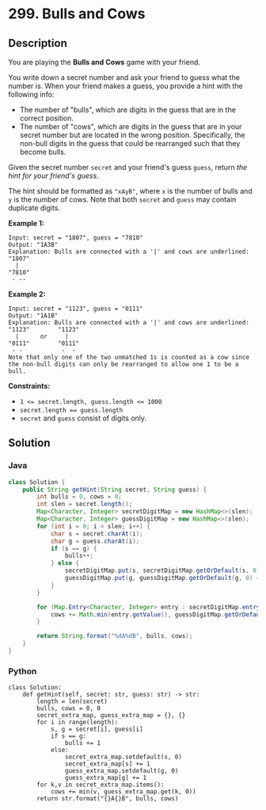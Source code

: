 # 299. Bulls and Cows

## Description
You are playing the **Bulls and Cows** game with your friend.

You write down a secret number and ask your friend to guess what the number is. When your friend makes a guess, you provide a hint with the following info:
+ The number of "bulls", which are digits in the guess that are in the correct position.
+ The number of "cows", which are digits in the guess that are in your secret number but are located in the wrong position. Specifically, the non-bull digits in the guess that could be rearranged such that they become bulls.

Given the secret number `secret` and your friend's guess `guess`, return *the hint for your friend's guess*.

The hint should be formatted as `"xAyB"`, where `x` is the number of bulls and `y` is the number of cows. Note that both `secret` and `guess` may contain duplicate digits.

**Example 1:**
```
Input: secret = "1807", guess = "7810"
Output: "1A3B"
Explanation: Bulls are connected with a '|' and cows are underlined:
"1807"
  |
"7810"
 - --
```

**Example 2:**
```
Input: secret = "1123", guess = "0111"
Output: "1A1B"
Explanation: Bulls are connected with a '|' and cows are underlined:
"1123"        "1123"
  |      or     |
"0111"        "0111"
 - -           -  -
Note that only one of the two unmatched 1s is counted as a cow since the non-bull digits can only be rearranged to allow one 1 to be a bull.
```

**Constraints:**
+ `1 <= secret.length, guess.length <= 1000`
+ `secret.length == guess.length`
+ `secret` and `guess` consist of digits only.



## Solution

### Java
```java
class Solution {
    public String getHint(String secret, String guess) {
        int bulls = 0, cows = 0;
        int slen = secret.length();
        Map<Character, Integer> secretDigitMap = new HashMap<>(slen);
        Map<Character, Integer> guessDigitMap = new HashMap<>(slen);
        for (int i = 0; i < slen; i++) {
            char s = secret.charAt(i);
            char g = guess.charAt(i);
            if (s == g) {
                bulls++;
            } else {
                secretDigitMap.put(s, secretDigitMap.getOrDefault(s, 0) + 1);
                guessDigitMap.put(g, guessDigitMap.getOrDefault(g, 0) + 1);
            }
        }

        for (Map.Entry<Character, Integer> entry : secretDigitMap.entrySet()) {
            cows += Math.min(entry.getValue(), guessDigitMap.getOrDefault(entry.getKey(), 0));
        }

        return String.format("%dA%dB", bulls, cows);
    }
}
```

### Python
```python3
class Solution:
    def getHint(self, secret: str, guess: str) -> str:
        length = len(secret)
        bulls, cows = 0, 0
        secret_extra_map, guess_extra_map = {}, {}
        for i in range(length):
            s, g = secret[i], guess[i]
            if s == g:
                bulls += 1
            else:
                secret_extra_map.setdefault(s, 0)
                secret_extra_map[s] += 1
                guess_extra_map.setdefault(g, 0)
                guess_extra_map[g] += 1
        for k,v in secret_extra_map.items():
            cows += min(v, guess_extra_map.get(k, 0))
        return str.format("{}A{}B", bulls, cows)
```

